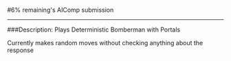 #6% remaining's AIComp submission

---
###Description:
Plays Deterministic Bomberman with Portals

Currently makes random moves without checking anything about the response

